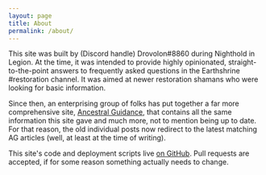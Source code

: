 ```yaml
---
layout: page
title: About
permalink: /about/
---
```


This site was built by (Discord handle) Drovolon#8860 during Nighthold in Legion. At the time, it was intended to
provide highly opinionated, straight-to-the-point answers to frequently asked questions in the Earthshrine
\#restoration channel. It was aimed at newer restoration shamans who were looking for basic information.

Since then, an enterprising group of folks has put together a far more comprehensive site, [Ancestral Guidance][ag],
that contains all the same information this site gave and much more, not to mention being up to date. For that
reason, the old individual posts now redirect to the latest matching AG articles (well, at least at the time of
writing).

This site's code and deployment scripts live [on GitHub][github]. Pull requests are accepted, if for some reason
something actually needs to change.

[ag]: https://ancestralguidance.com/
[github]: https://github.com/Drovolon/rsham-faq
